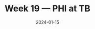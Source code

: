 ---
layout: game
title: Week 19 — PHI at TB
season: 2023
game_id: 2023_19_PHI_TB
week: 19
date: 2024-01-15
home_team: TB
away_team: PHI
final_home: 32
final_away: 9
pbp_url: /assets/data/pbp/2023/2023_19_PHI_TB.csv.gz
---